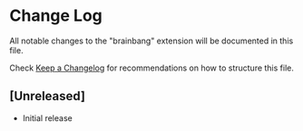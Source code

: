 # Change Log

All notable changes to the "brainbang" extension will be documented in this file.

Check [Keep a Changelog](http://keepachangelog.com/) for recommendations on how to structure this file.

## [Unreleased]

- Initial release